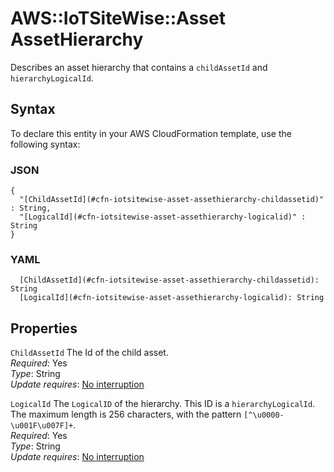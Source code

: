 # AWS::IoTSiteWise::Asset AssetHierarchy<a name="aws-properties-iotsitewise-asset-assethierarchy"></a>

Describes an asset hierarchy that contains a `childAssetId` and `hierarchyLogicalId`\.

## Syntax<a name="aws-properties-iotsitewise-asset-assethierarchy-syntax"></a>

To declare this entity in your AWS CloudFormation template, use the following syntax:

### JSON<a name="aws-properties-iotsitewise-asset-assethierarchy-syntax.json"></a>

```
{
  "[ChildAssetId](#cfn-iotsitewise-asset-assethierarchy-childassetid)" : String,
  "[LogicalId](#cfn-iotsitewise-asset-assethierarchy-logicalid)" : String
}
```

### YAML<a name="aws-properties-iotsitewise-asset-assethierarchy-syntax.yaml"></a>

```
  [ChildAssetId](#cfn-iotsitewise-asset-assethierarchy-childassetid): String
  [LogicalId](#cfn-iotsitewise-asset-assethierarchy-logicalid): String
```

## Properties<a name="aws-properties-iotsitewise-asset-assethierarchy-properties"></a>

`ChildAssetId` <a name="cfn-iotsitewise-asset-assethierarchy-childassetid"></a>
The Id of the child asset\.  
_Required_: Yes  
_Type_: String  
_Update requires_: [No interruption](https://docs.aws.amazon.com/AWSCloudFormation/latest/UserGuide/using-cfn-updating-stacks-update-behaviors.html#update-no-interrupt)

`LogicalId` <a name="cfn-iotsitewise-asset-assethierarchy-logicalid"></a>
The `LogicalID` of the hierarchy\. This ID is a `hierarchyLogicalId`\.  
The maximum length is 256 characters, with the pattern `[^\u0000-\u001F\u007F]+`\.  
_Required_: Yes  
_Type_: String  
_Update requires_: [No interruption](https://docs.aws.amazon.com/AWSCloudFormation/latest/UserGuide/using-cfn-updating-stacks-update-behaviors.html#update-no-interrupt)
